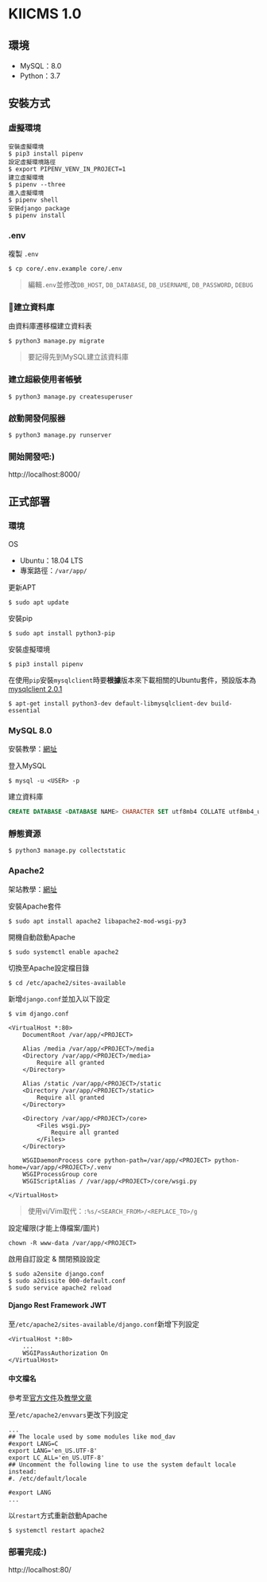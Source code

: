 # KIICMS 1.0

## 環境
- MySQL：8.0
- Python：3.7

## 安裝方式

### 虛擬環境
```shell
安裝虛擬環境
$ pip3 install pipenv
設定虛擬環境路徑
$ export PIPENV_VENV_IN_PROJECT=1
建立虛擬環境
$ pipenv --three
進入虛擬環境
$ pipenv shell
安裝django package
$ pipenv install
```

### .env
複製 `.env`
```shell
$ cp core/.env.example core/.env
```
> 編輯`.env`並修改`DB_HOST`, `DB_DATABASE`, `DB_USERNAME`, `DB_PASSWORD`, `DEBUG`

### 建立資料庫
由資料庫遷移檔建立資料表
```shell
$ python3 manage.py migrate
```
> 要記得先到MySQL建立該資料庫

### 建立超級使用者帳號
```shell
$ python3 manage.py createsuperuser
```

### 啟動開發伺服器
```shell
$ python3 manage.py runserver
```
### 開始開發吧:)
http://localhost:8000/

## 正式部署

### 環境
OS
- Ubuntu：18.04 LTS
- 專案路徑：`/var/app/`

更新APT
```shell
$ sudo apt update
```

安裝pip
```shell
$ sudo apt install python3-pip
```

安裝虛擬環境
```shell
$ pip3 install pipenv
```

在使用`pip`安裝`mysqlclient`時要**根據**版本來下載相關的Ubuntu套件，預設版本為[mysqlclient 2.0.1](https://pypi.org/project/mysqlclient/2.0.1/)
```shell
$ apt-get install python3-dev default-libmysqlclient-dev build-essential
```

### MySQL 8.0
安裝教學：[網址](https://leadingtides.com/article/%E6%95%99%E5%AD%B8-%E5%A6%82%E4%BD%95%E5%9C%A8-Ubuntu-18.04-%E5%AE%89%E8%A3%9D-MySQL-8.0)

登入MySQL
```shell
$ mysql -u <USER> -p
```

建立資料庫
```sql
CREATE DATABASE <DATABASE NAME> CHARACTER SET utf8mb4 COLLATE utf8mb4_unicode_ci;
```

### 靜態資源
```shell
$ python3 manage.py collectstatic
```

### Apache2
架站教學：[網址](https://chenuin.blogspot.com/2019/01/django-ubuntuapache2modwsgi-django.html)

安裝Apache套件
```shell
$ sudo apt install apache2 libapache2-mod-wsgi-py3
```

開機自動啟動Apache
```shell
$ sudo systemctl enable apache2
```

切換至Apache設定檔目錄
```shell
$ cd /etc/apache2/sites-available
```

新增`django.conf`並加入以下設定
```shell
$ vim django.conf
```

```
<VirtualHost *:80>
    DocumentRoot /var/app/<PROJECT>

    Alias /media /var/app/<PROJECT>/media
    <Directory /var/app/<PROJECT>/media>
        Require all granted
    </Directory>

    Alias /static /var/app/<PROJECT>/static
    <Directory /var/app/<PROJECT>/static>
        Require all granted
    </Directory>

    <Directory /var/app/<PROJECT>/core>
        <Files wsgi.py>
            Require all granted
        </Files>
    </Directory>

    WSGIDaemonProcess core python-path=/var/app/<PROJECT> python-home=/var/app/<PROJECT>/.venv
    WSGIProcessGroup core
    WSGIScriptAlias / /var/app/<PROJECT>/core/wsgi.py

</VirtualHost>
```
> 使用vi/Vim取代：`:%s/<SEARCH_FROM>/<REPLACE_TO>/g`

設定權限(才能上傳檔案/圖片)
```shell
chown -R www-data /var/app/<PROJECT>
```

啟用自訂設定 & 關閉預設設定
```shell
$ sudo a2ensite django.conf
$ sudo a2dissite 000-default.conf
$ sudo service apache2 reload
```

#### Django Rest Framework JWT
至`/etc/apache2/sites-available/django.conf`新增下列設定
```shell
<VirtualHost *:80>
    ...
    WSGIPassAuthorization On
</VirtualHost>
```

#### 中文檔名
參考至[官方文件](https://docs.djangoproject.com/en/3.2/howto/deployment/wsgi/modwsgi/#basic-configuration)及[教學文章](https://itekblog.com/ascii-codec-cant-encode-characters-in-position/)

至`/etc/apache2/envvars`更改下列設定
```
...
## The locale used by some modules like mod_dav
#export LANG=C
export LANG='en_US.UTF-8'
export LC_ALL='en_US.UTF-8'
## Uncomment the following line to use the system default locale instead:
#. /etc/default/locale

#export LANG
...
```

以`restart`方式重新啟動Apache
```
$ systemctl restart apache2
```

### 部署完成:)
http://localhost:80/
